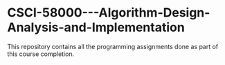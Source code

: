 # CSCI-58000---Algorithm-Design-Analysis-and-Implementation
This repository contains all the programming assignments done as part of this course completion.
